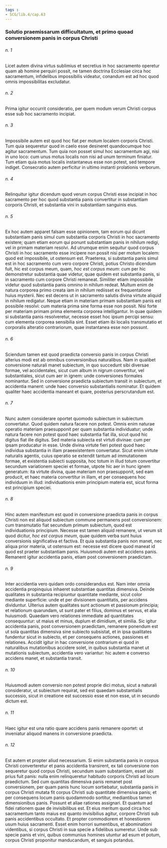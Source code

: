 ```yaml
---
tags : 
- SCG/lib.4/cap.63
---
```


### Solutio praemissarum difficultatum, et primo quoad conversionem panis in corpus Christi

###### n. 1
Licet autem divina virtus sublimius et secretius in hoc sacramento operetur quam ab homine perquiri possit, ne tamen doctrina Ecclesiae circa hoc sacramentum, infidelibus impossibilis videatur, conandum est ad hoc quod omnis impossibilitas excludatur.

###### n. 2
Prima igitur occurrit consideratio, per quem modum verum Christi corpus esse sub hoc sacramento incipiat.

###### n. 3
Impossibile autem est quod hoc fiat per motum localem corporis Christi. Tum quia sequeretur quod in caelo esse desineret quandocumque hoc agitur sacramentum. Tum quia non posset simul hoc sacramentum agi, nisi in uno loco: cum unus motus localis non nisi ad unum terminum finiatur. Tum etiam quia motus localis instantaneus esse non potest, sed tempore indiget. Consecratio autem perficitur in ultimo instanti prolationis verborum.

###### n. 4
Relinquitur igitur dicendum quod verum corpus Christi esse incipiat in hoc sacramento per hoc quod substantia panis convertitur in substantiam corporis Christi, et substantia vini in substantiam sanguinis eius.

###### n. 5
Ex hoc autem apparet falsam esse opinionem, tam eorum qui dicunt substantiam panis simul cum substantia corporis Christi in hoc sacramento existere; quam etiam eorum qui ponunt substantiam panis in nihilum redigi, vel in primam materiam resolvi. Ad utrumque enim sequitur quod corpus Christi in hoc sacramento esse incipere non possit nisi per motum localem: quod est impossibile, ut ostensum est. Praeterea, si substantia panis simul est in hoc sacramento cum vero corpore Christi, potius Christo dicendum fuit, hic est corpus meum, quam, *hoc est corpus meum*: cum per hic demonstretur substantia quae videtur, quae quidem est substantia panis, si in sacramento cum corpore Christi remaneat. Similiter etiam impossibile videtur quod substantia panis omnino in nihilum redeat. Multum enim de natura corporea primo creata iam in nihilum rediisset ex frequentatione huius mysterii. Nec est decens ut in sacramento salutis divina virtute aliquid in nihilum redigatur. Neque etiam in materiam primam substantiam panis est possibile resolvi: cum materia prima sine forma esse non possit. Nisi forte per materiam primam prima elementa corporea intelligantur. In quae quidem si substantia panis resolveretur, necesse esset hoc ipsum percipi sensu: cum elementa corporea sensibilia sint. Esset etiam ibi localis transmutatio et corporalis alteratio contrariorum, quae instantanea esse non possunt.

###### n. 6
Sciendum tamen est quod praedicta conversio panis in corpus Christi alterius modi est ab omnibus conversionibus naturalibus. Nam in qualibet conversione naturali manet subiectum, in quo succedunt sibi diversae formae, vel accidentales, sicut cum album in nigrum convertitur, vel substantiales, sicut cum aer in ignem: unde conversiones formales nominantur. Sed in conversione praedicta subiectum transit in subiectum, et accidentia manent: unde haec conversio substantialis nominatur. Et quidem qualiter haec accidentia maneant et quare, posterius perscrutandum est.

###### n. 7
Nunc autem considerare oportet quomodo subiectum in subiectum convertatur. Quod quidem natura facere non potest. Omnis enim naturae operatio materiam praesupponit per quam substantia individuatur; unde natura facere non potest quod haec substantia fiat illa, sicut quod hic digitus fiat ille digitus. Sed materia subiecta est virtuti divinae: cum per ipsam producatur in esse. Unde divina virtute fieri potest quod haec individua substantia in illam praeexistentem convertatur. Sicut enim virtute naturalis agentis, cuius operatio se extendit tantum ad immutationem formae, et existentia subiecti supposita, hoc totum in illud totum convertitur secundum variationem speciei et formae, utpote hic aer in hunc ignem generatum: ita virtute divina, quae materiam non praesupponit, sed eam producit, et haec materia convertitur in illam, et per consequens hoc individuum in illud: individuationis enim principium materia est, sicut forma est principium speciei.

###### n. 8
Hinc autem manifestum est quod in conversione praedicta panis in corpus Christi non est aliquod subiectum commune permanens post conversionem: cum transmutatio fiat secundum primum subiectum, quod est individuationis principium. Necesse est tamen aliquid remanere, ut verum sit quod dicitur, *hoc est corpus meum*, quae quidem verba sunt huius conversionis significativa et factiva. Et quia substantia panis non manet, nec aliqua prior materia, ut ostensum est: necesse est dicere quod maneat id quod est praeter substantiam panis. Huiusmodi autem est accidens panis. Remanent igitur accidentia panis, etiam post conversionem praedictam.

###### n. 9
Inter accidentia vero quidam ordo considerandus est. Nam inter omnia accidentia propinquius inhaeret substantiae quantitas dimensiva. Deinde qualitates in substantia recipiuntur quantitate mediante, sicut color mediante superficie: unde et per divisionem quantitatis, per accidens dividuntur. Ulterius autem qualitates sunt actionum et passionum principia; et relationum quarundam, ut sunt pater et filius, dominus et servus, et alia huiusmodi. Quaedam vero relationes immediate ad quantitates consequuntur: ut maius et minus, duplum et dimidium, et similia. Sic igitur accidentia panis, post conversionem praedictam, remanere ponendum est ut sola quantitas dimensiva sine subiecto subsistat, et in ipsa qualitates fundentur sicut in subiecto, et per consequens actiones, passiones et relationes. Accidit igitur in hac conversione contrarium ei quod in naturalibus mutationibus accidere solet, in quibus substantia manet ut mutationis subiectum, accidentia vero variantur: hic autem e converso accidens manet, et substantia transit.

###### n. 10
Huiusmodi autem conversio non potest proprie dici motus, sicut a naturali consideratur, ut subiectum requirat, sed est quaedam substantialis successio, sicut in creatione est successio esse et non esse, ut in secundo dictum est.

###### n. 11
Haec igitur est una ratio quare accidens panis remanere oportet: ut inveniatur aliquod manens in conversione praedicta.

###### n. 12
Est autem et propter aliud necessarium. Si enim substantia panis in corpus Christi converteretur et panis accidentia transirent, ex tali conversione non sequeretur quod corpus Christi, secundum suam substantiam, esset ubi prius fuit panis: nulla enim relinqueretur habitudo corporis Christi ad locum praedictum. Sed cum quantitas dimensiva panis remanet post conversionem, per quam panis hunc locum sortiebatur, substantia panis in corpus Christi mutata fit corpus Christi sub quantitate dimensiva panis; et per consequens locum panis quodammodo sortitur, mediantibus tamen dimensionibus panis. Possunt et aliae rationes assignari. Et quantum ad fidei rationem quae de invisibilibus est. Et eius meritum quod circa hoc sacramentum tanto maius est quanto invisibilius agitur, corpore Christi sub panis accidentibus occultato. Et propter commodiorem et honestiorem usum huius sacramenti. Esset enim horrori sumentibus, et abominationi videntibus, si corpus Christi in sua specie a fidelibus sumeretur. Unde sub specie panis et vini, quibus communius homines utuntur ad esum et potum, corpus Christi proponitur manducandum, et sanguis potandus.

